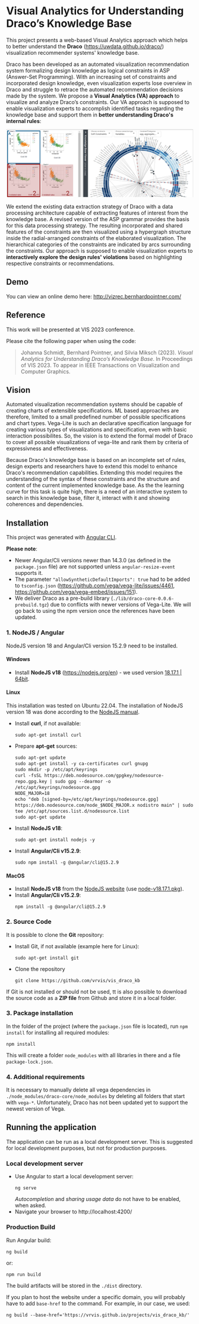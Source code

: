 # Visual Analytics for Understanding Draco’s Knowledge Base

This project presents a web-based Visual Analytics approach which helps to better understand the **Draco** (<https://uwdata.github.io/draco/>) visualization recommender systems' knowledge base.

Draco has been developed as an automated visualization recommendation system formalizing design knowledge as logical constraints in ASP (Answer-Set Programming). With an increasing set of constraints and incorporated design knowledge, even visualization experts lose overview in Draco and struggle to retrace the automated recommendation decisions made by the system. We propose a **Visual Analytics (VA) approach** to visualize and analyze Draco’s constraints. Our VA approach is supposed to enable visualization experts to accomplish identified tasks regarding the knowledge base and support them in **better understanding Draco's internal rules**:

![Teaser](https://github.com/vrvis/vis_draco_kb/raw/main/teaser.png?raw=true)

We extend the existing data extraction strategy of Draco with a data processing architecture capable of extracting features of interest from the knowledge base. A revised version of the ASP grammar provides the basis for this data processing strategy. The resulting incorporated and shared features of the constraints are then visualized using a hypergraph structure inside the radial-arranged constraints of the elaborated visualization. The hierarchical categories of the constraints are indicated by arcs surrounding the constraints. Our approach is supposed to enable visualization experts to **interactively explore the design rules' violations** based on highlighting respective constraints or recommendations.


## Demo

You can view an online demo here:
<http://vizrec.bernhardpointner.com/>


## Reference

This work will be presented at VIS 2023 conference.

Please cite the following paper when using the code:

> Johanna Schmidt, Bernhard Pointner, and Silvia Miksch (2023).
> *Visual Analytics for Understanding Draco’s Knowledge Base*.
> In Proceedings of VIS 2023. To appear in IEEE Transactions on Visualization and Computer Graphics.


## Vision

Automated visualization recommendation systems should be capable of creating charts of extensible specifications. ML based approaches are therefore, limited to a small predefined number of possible specifications and chart types. Vega-Lite is such an declarative specification language for creating various types of visualizations and specification, even with basic interaction possibilites. So, the vision is to extend the formal model of Draco to cover all possible visualizations of vega-lite and rank them by criteria of expressivness and effectiveness.

Because Draco's knowledge base is based on an incomplete set of rules, design experts and researchers have to extend this model to enhance Draco's recommendation capabilities. Extending this model requires the understanding of the syntax of these constraints and the structure and content of the current implemented knowledge base. As the the learning curve for this task is quite high, there is a need of an interactive system to search in this knowledge base, filter it, interact with it and showing coherences and dependencies.


## Installation

This project was generated with [Angular CLI](https://github.com/angular/angular-cli).

**Please note**:
* Newer Angular/Cli versions newer than 14.3.0 (as defined in the `package.json` file) are not supported unless `angular-resize-event` supports it.
* The parameter `"allowSyntheticDefaultImports": true` had to be added to `tsconfig.json` (<https://github.com/vega/vega-lite/issues/4461>, <https://github.com/vega/vega-embed/issues/151>).
* We deliver Draco as a pre-build library (`./lib/draco-core-0.0.6-prebuild.tgz`) due to conflicts with newer versions of Vega-Lite. We will go back to using the npm version once the references have been updated.

### 1. NodeJS / Angular

NodeJS version 18 and Angular/Cli version 15.2.9 need to be installed.

#### Windows

* Install **NodeJS v18** (https://nodejs.org/en) - we used version [18.17.1 | 64bit](https://nodejs.org/download/release/v18.17.1/node-v18.17.1-x64.msi).

#### Linux

This installation was tested on Ubuntu 22.04. The installation of NodeJS version 18 was done according to the [NodeJS manual](https://github.com/nodesource/distributions).

* Install **curl**, if not available:
  ```
  sudo apt-get install curl
  ```
* Prepare **apt-get** sources:
  ```
  sudo apt-get update
  sudo apt-get install -y ca-certificates curl gnupg
  sudo mkdir -p /etc/apt/keyrings
  curl -fsSL https://deb.nodesource.com/gpgkey/nodesource-repo.gpg.key | sudo gpg --dearmor -o /etc/apt/keyrings/nodesource.gpg
  NODE_MAJOR=18
  echo "deb [signed-by=/etc/apt/keyrings/nodesource.gpg] https://deb.nodesource.com/node_$NODE_MAJOR.x nodistro main" | sudo tee /etc/apt/sources.list.d/nodesource.list
  sudo apt-get update
  ```
* Install **NodeJS v18**:
  ```
  sudo apt-get install nodejs -y
  ```
* Install **Angular/Cli v15.2.9**:
  ```
  sudo npm install -g @angular/cli@15.2.9
  ```

#### MacOS

* Install **NodeJS v18** from the [NodeJS website](https://nodejs.org/) (use [node-v18.17.1.pkg](https://nodejs.org/dist/v18.17.1/node-v18.17.1.pkg)).
* Install **Angular/Cli v15.2.9**:
  ```
  npm install -g @angular/cli@15.2.9
  ```

### 2. Source Code

It is possible to clone the **Git** repository:
* Install Git, if not available (example here for Linux):
  ```
  sudo apt-get install git
  ```
* Clone the repository
  ```
  git clone https://github.com/vrvis/vis_draco_kb
  ```

If Git is not installed or should not be used, tt is also possible to download the source code as a **ZIP file** from Github and store it in a local folder.

### 3. Package installation

In the folder of the project (where the `package.json` file is located), run `npm install` for installing all required modules:
```
npm install
```
This will create a folder `node_modules` with all libraries in there and a file `package-lock.json`.

### 4. Additional requirements

It is necessary to manually delete all vega dependencies in `./node_modules/draco-core/node_modules` by deleting all folders that start with `vega-*`. Unfortunately, Draco has not been updated yet to support the newest version of Vega.


## Running the application

The application can be run as a local development server. This is suggested for local development purposes, but not for production purposes.

### Local development server

* Use Angular to start a local development server:
  ```
  ng serve
  ```
  *Autocompletion* and *sharing usage data* do not have to be enabled, when asked.
* Navigate your browser to http://localhost:4200/

### Production Build

Run Angular build:
  ```
  ng build
  ```
or:
  ```
  npm run build
  ```
The build artifacts will be stored in the `./dist` directory.

If you plan to host the website under a specific domain, you will probably have to add `base-href` to the command. For example, in our case, we used:
  ```
  ng build --base-href='https://vrvis.github.io/projects/vis_draco_kb/'
  ```
